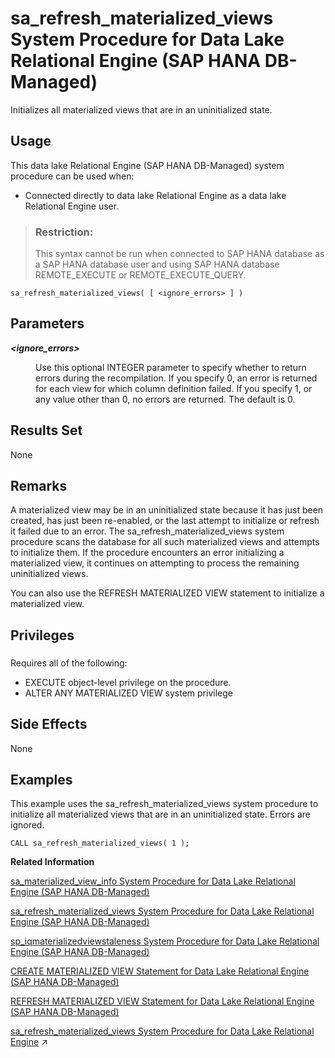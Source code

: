 <!-- loio3b20ca4caa7e4ecb9000e15b95d23644 -->

# sa\_refresh\_materialized\_views System Procedure for Data Lake Relational Engine \(SAP HANA DB-Managed\)

Initializes all materialized views that are in an uninitialized state.



<a name="loio3b20ca4caa7e4ecb9000e15b95d23644__section_dh4_3db_1yb"/>

## Usage

This data lake Relational Engine \(SAP HANA DB-Managed\) system procedure can be used when:

-   Connected directly to data lake Relational Engine as a data lake Relational Engine user.

> ### Restriction:  
> This syntax cannot be run when connected to SAP HANA database as a SAP HANA database user and using SAP HANA database REMOTE\_EXECUTE or REMOTE\_EXECUTE\_QUERY.



```
sa_refresh_materialized_views( [ <ignore_errors> ] )
```



<a name="loio3b20ca4caa7e4ecb9000e15b95d23644__section_tqq_jyd_srb"/>

## Parameters


<dl>
<dt><b>

*<ignore\_errors\>* 

</b></dt>
<dd>

Use this optional INTEGER parameter to specify whether to return errors during the recompilation. If you specify 0, an error is returned for each view for which column definition failed. If you specify 1, or any value other than 0, no errors are returned. The default is 0.



</dd>
</dl>



<a name="loio3b20ca4caa7e4ecb9000e15b95d23644__section_txq_vsl_zyb"/>

## Results Set

None



<a name="loio3b20ca4caa7e4ecb9000e15b95d23644__section_gtr_2zd_srb"/>

## Remarks

A materialized view may be in an uninitialized state because it has just been created, has just been re-enabled, or the last attempt to initialize or refresh it failed due to an error. The sa\_refresh\_materialized\_views system procedure scans the database for all such materialized views and attempts to initialize them. If the procedure encounters an error initializing a materialized view, it continues on attempting to process the remaining uninitialized views.

You can also use the REFRESH MATERIALIZED VIEW statement to initialize a materialized view.



<a name="loio3b20ca4caa7e4ecb9000e15b95d23644__section_pcw_fy1_1yb"/>

## Privileges



### 

Requires all of the following:

-   EXECUTE object-level privilege on the procedure.
-   ALTER ANY MATERIALIZED VIEW system privilege



<a name="loio3b20ca4caa7e4ecb9000e15b95d23644__section_ogl_fzd_srb"/>

## Side Effects

None



## Examples

This example uses the sa\_refresh\_materialized\_views system procedure to initialize all materialized views that are in an uninitialized state. Errors are ignored.

```
CALL sa_refresh_materialized_views( 1 );
```

**Related Information**  


[sa\_materialized\_view\_info System Procedure for Data Lake Relational Engine \(SAP HANA DB-Managed\)](sa-materialized-view-info-system-procedure-for-data-lake-relational-engine-sap-hana-db-ma-7897509.md "Returns information about the specified materialized views.")

[sa\_refresh\_materialized\_views System Procedure for Data Lake Relational Engine \(SAP HANA DB-Managed\)](sa-refresh-materialized-views-system-procedure-for-data-lake-relational-engine-sap-hana-d-3b20ca4.md "Initializes all materialized views that are in an uninitialized state.")

[sp\_iqmaterializedviewstaleness System Procedure for Data Lake Relational Engine \(SAP HANA DB-Managed\)](sp-iqmaterializedviewstaleness-system-procedure-for-data-lake-relational-engine-sap-hana-0342f57.md "Displays staleness information about the visible version of a materialized view.")

[CREATE MATERIALIZED VIEW Statement for Data Lake Relational Engine \(SAP HANA DB-Managed\)](../030-sql-statements/create-materialized-view-statement-for-data-lake-relational-engine-sap-hana-db-managed-816c0ee.md "Creates a materialized view.")

[REFRESH MATERIALIZED VIEW Statement for Data Lake Relational Engine \(SAP HANA DB-Managed\)](../030-sql-statements/refresh-materialized-view-statement-for-data-lake-relational-engine-sap-hana-db-managed-817277b.md "Initializes or refreshes the data in a materialized view by executing its query definition.")

[sa_refresh_materialized_views System Procedure for Data Lake Relational Engine](https://help.sap.com/viewer/19b3964099384f178ad08f2d348232a9/2024_1_QRC/en-US/8176eeb16ce21014bfc7bbd9e39afbab.html "Initializes all materialized views that are in an uninitialized state.") :arrow_upper_right:

